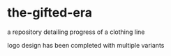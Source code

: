 # the-gifted-era
a repository detailing progress of a clothing line

logo design has been completed with multiple variants 
 

